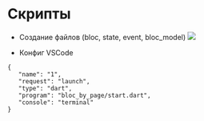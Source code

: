 # Скрипты

- Создание файлов (bloc, state, event, bloc_model)
![](https://github.com/Tsiuryn/scripts/blob/main/util/create_bloc.gif)


- Конфиг VSCode
```
{
   "name": "1",
   "request": "launch",
   "type": "dart",
   "program": "bloc_by_page/start.dart",
   "console": "terminal"
}
```

